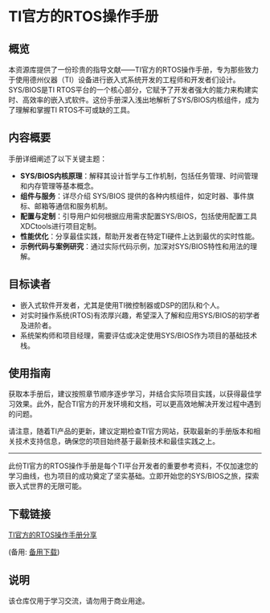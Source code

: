# TI官方的RTOS操作手册

## 概览

本资源库提供了一份珍贵的指导文献——TI官方的RTOS操作手册，专为那些致力于使用德州仪器（TI）设备进行嵌入式系统开发的工程师和开发者们设计。SYS/BIOS是TI RTOS平台的一个核心部分，它赋予了开发者强大的能力来构建实时、高效率的嵌入式软件。这份手册深入浅出地解析了SYS/BIOS内核组件，成为了理解和掌握TI RTOS不可或缺的工具。

## 内容概要

手册详细阐述了以下关键主题：
- **SYS/BIOS内核原理**：解释其设计哲学与工作机制，包括任务管理、时间管理和内存管理等基本概念。
- **组件与服务**：详尽介绍 SYS/BIOS 提供的各种内核组件，如定时器、事件旗标、邮箱等通信和服务机制。
- **配置与定制**：引导用户如何根据应用需求配置SYS/BIOS，包括使用配置工具XDCtools进行项目定制。
- **性能优化**：分享最佳实践，帮助开发者在特定TI硬件上达到最优的实时性能。
- **示例代码与案例研究**：通过实际代码示例，加深对SYS/BIOS特性和用法的理解。

## 目标读者

- 嵌入式软件开发者，尤其是使用TI微控制器或DSP的团队和个人。
- 对实时操作系统(RTOS)有浓厚兴趣，希望深入了解和应用SYS/BIOS的初学者及进阶者。
- 系统架构师和项目经理，需要评估或决定使用SYS/BIOS作为项目的基础技术栈。

## 使用指南

获取本手册后，建议按照章节顺序逐步学习，并结合实际项目实践，以获得最佳学习效果。此外，配合TI官方的开发环境和文档，可以更高效地解决开发过程中遇到的问题。

请注意，随着TI产品的更新，建议定期检查TI官方网站，获取最新的手册版本和相关技术支持信息，确保您的项目始终基于最新技术和最佳实践之上。

---

此份TI官方的RTOS操作手册是每个TI平台开发者的重要参考资料，不仅加速您的学习曲线，也为项目的成功奠定了坚实基础。立即开始您的SYS/BIOS之旅，探索嵌入式世界的无限可能。

## 下载链接
[TI官方的RTOS操作手册分享](https://pan.quark.cn/s/73e989aa80ff) 

(备用: [备用下载](https://pan.baidu.com/s/1mgCv5cAx3EelkflbCypG3A?pwd=1234))

## 说明

该仓库仅用于学习交流，请勿用于商业用途。
